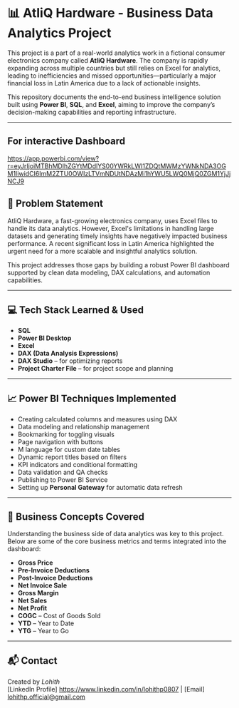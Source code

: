 # 📊 AtliQ Hardware - Business Data Analytics Project

This project is a part of a real-world analytics work in a fictional consumer electronics company called **AtliQ Hardware**. The company is rapidly expanding across multiple countries but still relies on Excel for analytics, leading to inefficiencies and missed opportunities—particularly a major financial loss in Latin America due to a lack of actionable insights.

This repository documents the end-to-end business intelligence solution built using **Power BI**, **SQL**, and **Excel**, aiming to improve the company’s decision-making capabilities and reporting infrastructure.

---

## For interactive Dashboard

https://app.powerbi.com/view?r=eyJrIjoiMTBhMDlhZGYtMDdlYS00YWRkLWI1ZDQtMWMzYWNkNDA3OGM1IiwidCI6ImM2ZTU0OWIzLTVmNDUtNDAzMi1hYWU5LWQ0MjQ0ZGM1YjJjNCJ9

## 🧠 Problem Statement

AtliQ Hardware, a fast-growing electronics company, uses Excel files to handle its data analytics. However, Excel's limitations in handling large datasets and generating timely insights have negatively impacted business performance. A recent significant loss in Latin America highlighted the urgent need for a more scalable and insightful analytics solution.

This project addresses those gaps by building a robust Power BI dashboard supported by clean data modeling, DAX calculations, and automation capabilities.

---

## 💻 Tech Stack Learned & Used

- **SQL**
- **Power BI Desktop**
- **Excel**
- **DAX (Data Analysis Expressions)**
- **DAX Studio** – for optimizing reports
- **Project Charter File** – for project scope and planning

---

## 📈 Power BI Techniques Implemented

- Creating calculated columns and measures using DAX
- Data modeling and relationship management
- Bookmarking for toggling visuals
- Page navigation with buttons
- M language for custom date tables
- Dynamic report titles based on filters
- KPI indicators and conditional formatting
- Data validation and QA checks
- Publishing to Power BI Service
- Setting up **Personal Gateway** for automatic data refresh

---

## 🧾 Business Concepts Covered

Understanding the business side of data analytics was key to this project. Below are some of the core business metrics and terms integrated into the dashboard:

- **Gross Price**
- **Pre-Invoice Deductions**
- **Post-Invoice Deductions**
- **Net Invoice Sale**
- **Gross Margin**
- **Net Sales**
- **Net Profit**
- **COGC** – Cost of Goods Sold
- **YTD** – Year to Date
- **YTG** – Year to Go

---

## 📬 Contact
Created by *Lohith*  
[LinkedIn Profile] https://www.linkedin.com/in/lohithp0807 | [Email] lohithp.official@gmail.com 

